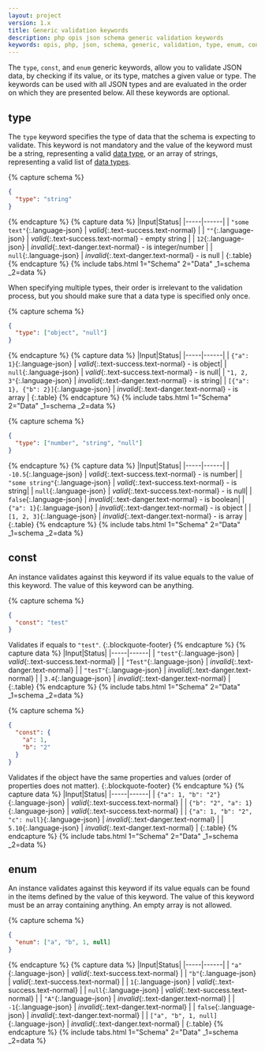 ```yaml
---
layout: project
version: 1.x
title: Generic validation keywords
description: php opis json schema generic validation keywords
keywords: opis, php, json, schema, generic, validation, type, enum, const
---
```


The `type`, `const`, and `enum` generic keywords, allow you to validate JSON data, 
by checking if its value, or its type, matches a given value or type. 
The keywords can be used with all JSON types and are evaluated in the order on which they are presented below. 
All these keywords are optional.


## type

The `type` keyword specifies the type of data that the schema is expecting to validate.
This keyword is not mandatory and the value of the keyword must be a string,
representing a valid [data type][data_types], or an array of strings, representing a
valid list of [data types][data_types].

{% capture schema %}
```json
{
  "type": "string"
}
```
{% endcapture %}
{% capture data %}
|Input|Status|
|-----|------|
| `"some text"`{:.language-json} | *valid*{:.text-success.text-normal} |
| `""`{:.language-json} | *valid*{:.text-success.text-normal} - empty string |
| `12`{:.language-json} | *invalid*{:.text-danger.text-normal} - is integer/number |
| `null`{:.language-json} | *invalid*{:.text-danger.text-normal} - is null |
{:.table}
{% endcapture %}
{% include tabs.html 1="Schema" 2="Data" _1=schema _2=data %}

When specifying multiple types, their order is irrelevant to the validation process, but
you should make sure that a data type is specified only once. 

{% capture schema %}
```json
{
  "type": ["object", "null"]
}
```
{% endcapture %}
{% capture data %}
|Input|Status|
|-----|------|
| `{"a": 1}`{:.language-json} | *valid*{:.text-success.text-normal} - is object|
| `null`{:.language-json} | *valid*{:.text-success.text-normal} - is null|
| `"1, 2, 3"`{:.language-json} | *invalid*{:.text-danger.text-normal} - is string|
| `[{"a": 1}, {"b": 2}]`{:.language-json} | *invalid*{:.text-danger.text-normal} - is array |
{:.table}
{% endcapture %}
{% include tabs.html 1="Schema" 2="Data" _1=schema _2=data %}

{% capture schema %}
```json
{
  "type": ["number", "string", "null"]
}
```
{% endcapture %}
{% capture data %}
|Input|Status|
|-----|------|
| `-10.5`{:.language-json} | *valid*{:.text-success.text-normal} - is number|
| `"some string"`{:.language-json} | *valid*{:.text-success.text-normal} - is string|
| `null`{:.language-json} | *valid*{:.text-success.text-normal} - is null|
| `false`{:.language-json} | *invalid*{:.text-danger.text-normal} - is boolean|
| `{"a": 1}`{:.language-json} | *invalid*{:.text-danger.text-normal} - is object |
| `[1, 2, 3]`{:.language-json} | *invalid*{:.text-danger.text-normal} - is array |
{:.table}
{% endcapture %}
{% include tabs.html 1="Schema" 2="Data" _1=schema _2=data %}

## const

An instance validates against this keyword if its value equals to the
value of this keyword. The value of this keyword can be anything.

{% capture schema %}
```json
{
  "const": "test"
}
```
Validates if equals to `"test"`.
{:.blockquote-footer}
{% endcapture %}
{% capture data %}
|Input|Status|
|-----|------|
| `"test"`{:.language-json} | *valid*{:.text-success.text-normal} |
| `"Test"`{:.language-json} | *invalid*{:.text-danger.text-normal} |
| `"tesT"`{:.language-json} | *invalid*{:.text-danger.text-normal} |
| `3.4`{:.language-json} | *invalid*{:.text-danger.text-normal} |
{:.table}
{% endcapture %}
{% include tabs.html 1="Schema" 2="Data" _1=schema _2=data %}

{% capture schema %}
```json
{
  "const": {
    "a": 1,
    "b": "2"
  }
}
```
Validates if the object have the same properties and values (order of properties does not matter).
{:.blockquote-footer}
{% endcapture %}
{% capture data %}
|Input|Status|
|-----|------|
| `{"a": 1, "b": "2"}`{:.language-json} | *valid*{:.text-success.text-normal} |
| `{"b": "2", "a": 1}`{:.language-json} | *valid*{:.text-success.text-normal} |
| `{"a": 1, "b": "2", "c": null}`{:.language-json} | *invalid*{:.text-danger.text-normal} |
| `5.10`{:.language-json} | *invalid*{:.text-danger.text-normal} |
{:.table}
{% endcapture %}
{% include tabs.html 1="Schema" 2="Data" _1=schema _2=data %}


## enum

An instance validates against this keyword if its value equals can be
found in the items defined by the value of this keyword. 
The value of this keyword must be an array containing anything.
An empty array is not allowed.

{% capture schema %}
```json
{
  "enum": ["a", "b", 1, null]
}
```
{% endcapture %}
{% capture data %}
|Input|Status|
|-----|------|
| `"a"`{:.language-json} | *valid*{:.text-success.text-normal} |
| `"b"`{:.language-json} | *valid*{:.text-success.text-normal} |
| `1`{:.language-json} | *valid*{:.text-success.text-normal} |
| `null`{:.language-json} | *valid*{:.text-success.text-normal} |
| `"A"`{:.language-json} | *invalid*{:.text-danger.text-normal} |
| `-1`{:.language-json} | *invalid*{:.text-danger.text-normal} |
| `false`{:.language-json} | *invalid*{:.text-danger.text-normal} |
| `["a", "b", 1, null]`{:.language-json} | *invalid*{:.text-danger.text-normal} |
{:.table}
{% endcapture %}
{% include tabs.html 1="Schema" 2="Data" _1=schema _2=data %}


[data_types]: ./structure.html#data-types "Data types"
